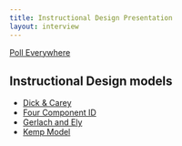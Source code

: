 ```yaml
---
title: Instructional Design Presentation
layout: interview
---
```

<p><a class="button" target="_blank" href="http://pollev.com/brockport">Poll Everywhere</a></p>

<secion class="fieldset">
  <h2>Instructional Design models</h2>
  <ul>
    <li><a href="https://lti.umuc.edu/contentadaptor/topics/byid/893e59c7-0ee9-4fad-b988-8c138a5e95ce" target="_blank">Dick &amp; Carey</a></li>
    <li><a href="https://www.4cid.org/about-4cid" target="_blank">Four Component ID</a></li>
    <li><a href="http://edtc632160instructionaldesign.pbworks.com/w/page/54485151/Gerlach%20and%20Ely%20Instructional%20Design%20Model" target="_blank">Gerlach and Ely</a></li>
    <li><a href="https://michaelhanley.ie/elearningcurve/discovering-instructional-design-11-kemp-model/" target="_blank">Kemp Model</a></li>
  </ul>
</section>
